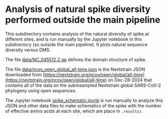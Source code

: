 # Analysis of natural spike diversity performed outside the main pipeline
This subdirectory contains analysis of the natural diversity of spike at different sites, and is run manually by the Jupyter notebook in this subdirectory (so outside the main pipeline).
It plots natural sequence diversity versus DMS.

The file [data/NC_045512.2.gp](data/NC_045512.2.gp) defines the domain structure of spike.

The file [data/ncov_open_global_all-time.json](data/ncov_open_global_all-time.json) is the Nextstrain JSON downloaded from [https://nextstrain.org/ncov/open/global/all-time](https://nextstrain.org/ncov/open/global/all-time) on Dec-28-2024 that contains all of the data on the submsampled Nextstrain global SARS-CoV-2 phylogeny using open sequences.

The Jupyter notebook [spike_schematic.ipynb](spike_schematic.ipynb) is run manually to analyze this JSON and other data files to make schematics of the spike with the number of effective amino acids at each site, which are place in `.results/`.
